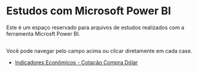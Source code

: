 # Estudos com Microsoft Power BI

Este é um espaço reservado para arquivos de estudos realizados com a ferramenta Microsft Power BI.
##

Você pode navegar pelo campo acima ou clicar diretamente em cada case.

* [Indicadores Econômicos - Cotação Compra Dólar](https://github.com/Peixoto-R/Estudos_PowerBI/tree/main/Indicadores%20economicos)


